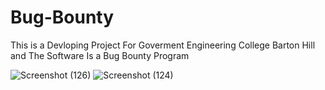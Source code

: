 # Bug-Bounty
This is a Devloping Project For Goverment Engineering College Barton Hill and The Software Is a Bug Bounty Program 

![Screenshot (126)](https://github.com/Athul-VJ/Bug-Bounty/assets/92567484/a076eae4-cb93-4184-b229-58f1dec53a68)
![Screenshot (124)](https://github.com/Athul-VJ/Bug-Bounty/assets/92567484/d83c7d4c-888e-466b-a2db-e2b17198070d)

